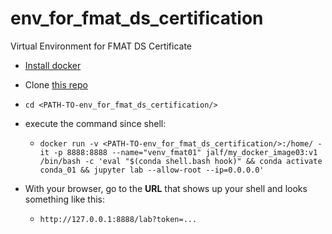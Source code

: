 # env_for_fmat_ds_certification
Virtual Environment for FMAT DS Certificate

- [Install docker](https://docs.docker.com/get-docker/)

- Clone [this repo](https://github.com/adfmb/env_for_fmat_ds_certification.git)

- `cd <PATH-TO-env_for_fmat_ds_certification/>`

- execute the command since shell:
	- `docker run -v <PATH-TO-env_for_fmat_ds_certification/>:/home/ -it -p 8888:8888 --name="venv_fmat01" jalf/my_docker_image03:v1 /bin/bash -c 'eval "$(conda shell.bash hook)" && conda activate conda_01 && jupyter lab --allow-root --ip=0.0.0.0'`

 - With your browser, go to the **URL** that shows up your shell and looks something like this:

	- `http://127.0.0.1:8888/lab?token=...`
